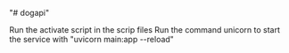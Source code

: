 "# dogapi" 

Run the activate script in the scrip files
Run the command unicorn to start the service with "uvicorn main:app --reload"